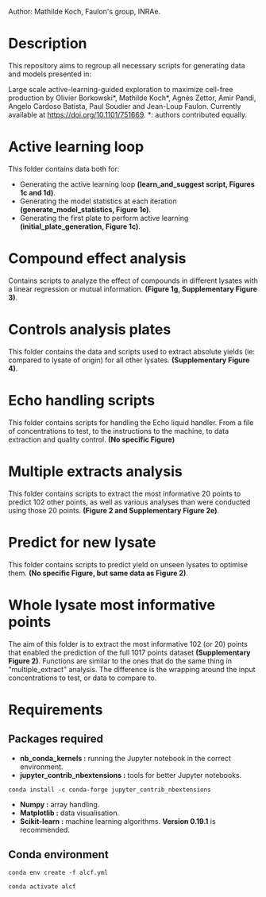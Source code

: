Author: Mathilde Koch, Faulon's group, INRAe.

# Description

This repository aims to regroup all necessary scripts for generating data and models presented in:

Large scale active-learning-guided exploration to maximize cell-free production by Olivier Borkowski*, Mathilde Koch*, Agnès Zettor, Amir Pandi, Angelo Cardoso Batista, Paul Soudier and Jean-Loup Faulon. Currently available at https://doi.org/10.1101/751669. *: authors contributed equally.

# Active learning loop

This folder contains data both for: 
- Generating the active learning loop **(learn_and_suggest script, Figures 1c and 1d)**.
- Generating the model statistics at each iteration **(generate_model_statistics, Figure 1e)**.
- Generating the first plate to perform active learning **(initial_plate_generation, Figure 1c)**.

# Compound effect analysis

Contains scripts to analyze the effect of compounds in different lysates with a linear regression or mutual information. **(Figure 1g, Supplementary Figure 3)**.

# Controls analysis plates

This folder contains the data and scripts used to extract absolute yields (ie: compared to lysate of origin) for all other lysates. **(Supplementary Figure 4)**.

# Echo handling scripts

This folder contains scripts for handling the Echo liquid handler. From a file of concentrations to test, to the instructions to the machine, to data extraction and quality control. **(No specific Figure)**

# Multiple extracts analysis

This folder contains scripts to extract the most informative 20 points to predict 102 other points, as well as various analyses than were conducted using those 20 points. **(Figure 2 and Supplementary Figure 2e)**.

# Predict for new lysate

This folder contains scripts to predict yield on unseen lysates to optimise them. **(No specific Figure, but same data as Figure 2)**.

# Whole lysate most informative points

The aim of this folder is to extract the most informative 102 (or 20) points that enabled the prediction of the full 1017 points dataset **(Supplementary Figure 2)**. Functions are similar to the ones that do the same thing in "multiple_extract" analysis. The difference is the wrapping around the input concentrations to test, or data to compare to.

# Requirements

## Packages required

- **nb_conda_kernels :** running the Jupyter notebook in the correct environment.
- **jupyter_contrib_nbextensions :** tools for better Jupyter notebooks.
~~~
conda install -c conda-forge jupyter_contrib_nbextensions
~~~
- **Numpy :** array handling.
- **Matplotlib :** data visualisation.
- **Scikit-learn :** machine learning algorithms. **Version 0.19.1** is recommended.

## Conda environment

~~~
conda env create -f alcf.yml
~~~

~~~
conda activate alcf
~~~